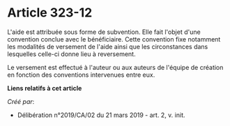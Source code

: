 # Article 323-12

L'aide est attribuée sous forme de subvention. Elle fait l'objet d'une convention conclue avec le bénéficiaire. Cette
convention fixe notamment les modalités de versement de l'aide ainsi que les circonstances dans lesquelles celle-ci donne
lieu à reversement.

Le versement est effectué à l'auteur ou aux auteurs de l'équipe de création en fonction des conventions intervenues entre
eux.

**Liens relatifs à cet article**

_Créé par_:

  - Délibération n°2019/CA/02 du 21 mars 2019 - art. 2, v. init.
